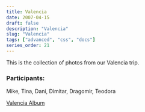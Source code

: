 ```yaml
---
title: Valencia
date: 2007-04-15
draft: false
description: "Valencia"
slug: "Valencia"
tags: ["advanced", "css", "docs"]
series_order: 21
---
```


This is the collection of photos from our Valencia trip.

### Participants:
Mike, Tina, Dani, Dimitar, Dragomir, Teodora

[Valencia Album](https://photos.app.goo.gl/DKbkDh5j3DdFqfEBA)
